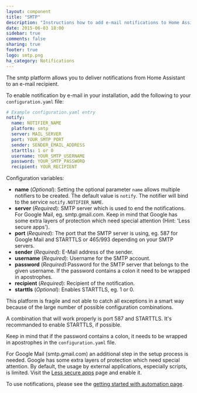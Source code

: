 ```yaml
---
layout: component
title: "SMTP"
description: "Instructions how to add e-mail notifications to Home Assistant."
date: 2015-06-03 18:00
sidebar: true
comments: false
sharing: true
footer: true
logo: smtp.png
ha_category: Notifications
---
```



The smtp platform allows you to deliver notifications from Home Assistant to an e-mail recipient.

To enable notification by e-mail in your installation, add the following to your `configuration.yaml` file:

```yaml
# Example configuration.yaml entry
notify:
  name: NOTIFIER_NAME
  platform: smtp
  server: MAIL_SERVER
  port: YOUR_SMTP_PORT
  sender: SENDER_EMAIL_ADDRESS
  starttls: 1 or 0
  username: YOUR_SMTP_USERNAME
  password: YOUR_SMTP_PASSWORD
  recipient: YOUR_RECIPIENT
```

Configuration variables:

- **name** (*Optional*): Setting the optional parameter `name` allows multiple notifiers to be created. The default value is `notify`. The notifier will bind to the service `notify.NOTIFIER_NAME`.
- **server** (*Required*): SMTP server which is used to end the notifications. For Google Mail, eg. smtp.gmail.com. Keep in mind that Google has some extra layers of protection which need special attention (Hint: 'Less secure apps').
- **port** (*Required*): The port that the SMTP server is using, eg. 587 for Google Mail and STARTTLS or 465/993 depending on your SMTP servers.
- **sender** (*Required*): E-Mail address of the sender.
- **username** (*Required*): Username for the SMTP account.
- **password** (*Required*):Password for the SMTP server that belongs to the given username. If the password contains a colon it need to be wrapped in apostrophes.
- **recipient** (*Required*): Recipient of the notification.
- **starttls** (*Optional*): Enables STARTTLS, eg. 1 or 0.


This platform is fragile and not able to catch all exceptions in a smart way because of the large number of possible configuration combinations.

A combination that will work properly is port 587 and STARTTLS. It's recommanded to enable STARTTLS, if possible.

Keep in mind that if the password contains a colon, it needs to be wrapped in apostrophes in the `configuration.yaml` file.

For Google Mail (smtp.gmail.com) an additional step in the setup process is needed. Google has some extra layers of protection
which need special attention. By default, the usage by external applications, especially scripts, is limited. Visit the [Less secure apps](https://www.google.com/settings/security/lesssecureapps) page and enable it.

To use notifications, please see the [getting started with automation page]({{site_root}}/components/automation/).
